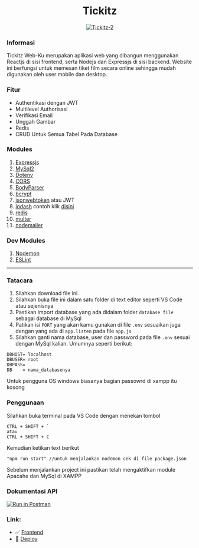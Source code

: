 <h1 align="center">Tickitz</h1>
<p align="center">
  <a href="https://tickitz-apps.netlify.app" target="_blank"><img src="https://i.ibb.co/tzSzq4x/Tickitz-2.png" alt="Tickitz-2" border="0" /></a>
</p>

### Informasi

Tickitz Web-Ku merupakan aplikasi web yang dibangun menggunakan Reactjs di sisi frontend, serta Nodejs dan Expressjs di sisi backend. Website ini berfungsi untuk memesan tiket film secara online sehingga mudah digunakan oleh user mobile dan desktop.


### Fitur

- Authentikasi dengan JWT
- Multilevel Authorisasi
- Verifikasi Email
- Unggah Gambar
- Redis
- CRUD Untuk Semua Tabel Pada Database


### Modules

1. [Expressjs]
2. [MySql2]
3. [Dotenv]
4. [CORS]
5. [BodyParser]
6. [bcrypt]
7. [jsonwebtoken] atau JWT
8. [lodash] contoh klik [disini]
9. [redis]
10. [multer]
11. [nodemailer]

### Dev Modules

1. [Nodemon]
2. [ESLint]

---

[sebelumnya]: https://github.com/nevalenaginda/Backend-Tickitz-WebKu/tree/master
[expressjs]: https://www.npmjs.com/package/express
[mysql2]: https://www.npmjs.com/package/mysql2
[dotenv]: https://www.npmjs.com/package/dotenv
[cors]: https://www.npmjs.com/package/cors
[bodyparser]: https://www.npmjs.com/package/body-parser
[nodemon]: https://www.npmjs.com/package/nodemon
[eslint]: https://eslint.org/docs/user-guide/getting-started
[bcrypt]: https://www.npmjs.com/package/bcrypt
[jsonwebtoken]: https://www.npmjs.com/package/jsonwebtoken
[lodash]: https://www.npmjs.com/package/lodash
[disini]: https://lodash.com/docs/4.17.15
[redis]: https://www.npmjs.com/package/redis
[multer]: https://www.npmjs.com/package/multer
[nodemailer]: https://www.npmjs.com/package/nodemailer

### Tatacara

1. Silahkan download file ini.
2. Silahkan buka file ini dalam satu folder di text editor seperti VS Code atau sejenisnya
3. Pastikan import database yang ada didalam folder `database file` sebagai database di MySql
4. Patikan isi `PORT` yang akan kamu gunakan di file `.env` sesuaikan juga dengan yang ada di `app.listen` pada file `app.js`
5. Silahkan ganti nama database, user dan password pada file `.env` sesuai dengan MySql kalian. Umumnya seperti berikut:

```
DBHOST= localhost
DBUSER= root
DBPASS=
DB    = nama_databasenya
```

Untuk pengguna OS windows biasanya bagian passowrd di xampp itu kosong

### Penggunaan

Silahkan buka terminal pada VS Code dengan menekan tombol

```
CTRL + SHIFT + `
atau
CTRL + SHIFT + C
```

Kemudian ketikan text berikut

```
"npm run start" //untuk menjalankan nodemon cek di file package.json
```

Sebelum menjalankan project ini pastikan telah mengaktifkan module Apacahe dan MySql di XAMPP

### Dokumentasi API
[![Run in Postman](https://run.pstmn.io/button.svg)](https://github.com/nevalenaginda/Frontend-Tickitz-WebKu)

### Link:
- :white_check_mark: [Frontend](https://github.com/nevalenaginda/Frontend-Tickitz-WebKu)
- :rocket: [Deploy](https://tickitz-apps.netlify.app)

